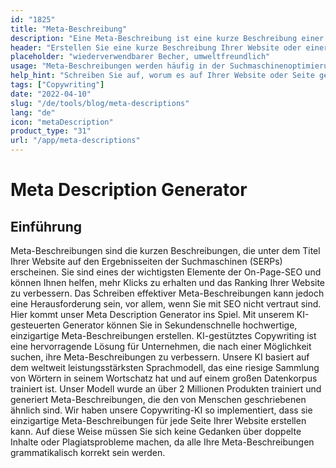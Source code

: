 ```yaml
---
id: "1825"
title: "Meta-Beschreibung"
description: "Eine Meta-Beschreibung ist eine kurze Beschreibung einer Website oder einer bestimmten Seite auf einer Website, die in der Regel von Suchmaschinen verwendet wird, um eine Zusammenfassung der Website oder der Seite in ihren Suchergebnissen anzuzeigen."
header: "Erstellen Sie eine kurze Beschreibung Ihrer Website oder einer bestimmten Seite auf Ihrer Website."
placeholder: "wiederverwendbarer Becher, umweltfreundlich"
usage: "Meta-Beschreibungen werden häufig in der Suchmaschinenoptimierung verwendet, um Websites und Seiten zu helfen, in den Suchmaschinenergebnissen höher zu ranken. Der folgende Generator kann Ihnen helfen, Meta-Beschreibungen zu erstellen, die auf Ihre spezifischen Schlüsselwörter zugeschnitten sind und am besten zu Ihrer Marke passen."
help_hint: "Schreiben Sie auf, worum es auf Ihrer Website oder Seite geht, und wir verwandeln es in eine Meta-Beschreibung."
tags: ["Copywriting"]
date: "2022-04-10"
slug: "/de/tools/blog/meta-descriptions"
lang: "de"
icon: "metaDescription"
product_type: "31"
url: "/app/meta-descriptions"
---
```


# Meta Description Generator

## Einführung

Meta-Beschreibungen sind die kurzen Beschreibungen, die unter dem Titel Ihrer Website auf den Ergebnisseiten der Suchmaschinen (SERPs) erscheinen. Sie sind eines der wichtigsten Elemente der On-Page-SEO und können Ihnen helfen, mehr Klicks zu erhalten und das Ranking Ihrer Website zu verbessern. Das Schreiben effektiver Meta-Beschreibungen kann jedoch eine Herausforderung sein, vor allem, wenn Sie mit SEO nicht vertraut sind. Hier kommt unser Meta Description Generator ins Spiel. Mit unserem KI-gesteuerten Generator können Sie in Sekundenschnelle hochwertige, einzigartige Meta-Beschreibungen erstellen. KI-gestütztes Copywriting ist eine hervorragende Lösung für Unternehmen, die nach einer Möglichkeit suchen, ihre Meta-Beschreibungen zu verbessern. Unsere KI basiert auf dem weltweit leistungsstärksten Sprachmodell, das eine riesige Sammlung von Wörtern in seinem Wortschatz hat und auf einem großen Datenkorpus trainiert ist. Unser Modell wurde an über 2 Millionen Produkten trainiert und generiert Meta-Beschreibungen, die den von Menschen geschriebenen ähnlich sind. Wir haben unsere Copywriting-KI so implementiert, dass sie einzigartige Meta-Beschreibungen für jede Seite Ihrer Website erstellen kann. Auf diese Weise müssen Sie sich keine Gedanken über doppelte Inhalte oder Plagiatsprobleme machen, da alle Ihre Meta-Beschreibungen grammatikalisch korrekt sein werden.
